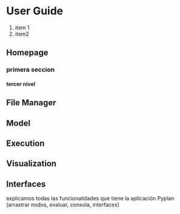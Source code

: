 # User Guide

 1. item 1
 2. item2


## Homepage
### primera seccion
#### tercer nivel
## File Manager
## Model
## Execution
## Visualization
## Interfaces

explicamos todas las funcionalidades que tiene la aplicación Pyplan (arrastrar nodos, evaluar, consola, interfaces)

<!--stackedit_data:
eyJoaXN0b3J5IjpbLTE4MDIzMDM1ODRdfQ==
-->